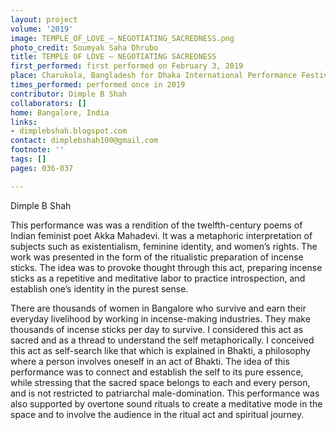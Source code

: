 ```yaml
---
layout: project
volume: '2019'
image: TEMPLE_OF_LOVE_–_NEGOTIATING_SACREDNESS.png
photo_credit: Soumyak Saha Dhrubo
title: TEMPLE OF LOVE – NEGOTIATING SACREDNESS
first_performed: first performed on February 3, 2019
place: Charukola, Bangladesh for Dhaka International Performance Festival 2019, Bangladesh
times_performed: performed once in 2019
contributor: Dimple B Shah
collaborators: []
home: Bangalore, India
links:
- dimplebshah.blogspot.com
contact: dimplebshah100@gmail.com
footnote: ''
tags: []
pages: 036-037

---
```


Dimple B Shah

This performance was was a rendition of the twelfth-century poems of Indian feminist poet Akka Mahadevi. It was a metaphoric interpretation of subjects such as existentialism, feminine identity, and women’s rights. The work was presented in the form of the ritualistic preparation of incense sticks. The idea was to provoke thought through this act, preparing incense sticks as a repetitive and meditative labor to practice introspection, and establish one’s identity in the purest sense.

There are thousands of women in Bangalore who survive and earn their everyday livelihood by working in incense-making industries. They make thousands of incense sticks per day to survive. I considered this act as sacred and as a thread to understand the self metaphorically. I conceived this act as self-search like that which is explained in Bhakti, a philosophy where a person involves oneself in an act of Bhakti. The idea of this performance was to connect and establish the self to its pure essence, while stressing that the sacred space belongs to each and every person, and is not restricted to patriarchal male-domination. This performance was also supported by overtone sound rituals to create a meditative mode in the space and to involve the audience in the ritual act and spiritual journey.
